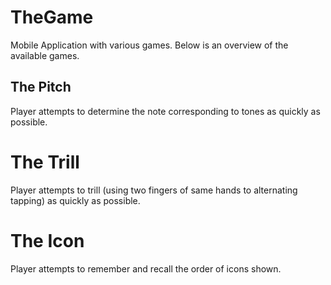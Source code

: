 # TheGame
Mobile Application with various games. Below is an overview of the available games.

## The Pitch
Player attempts to determine the note corresponding to tones as quickly as possible.

# The Trill
Player attempts to trill (using two fingers of same hands to alternating tapping) as quickly as possible.

# The Icon
Player attempts to remember and recall the order of icons shown.

